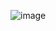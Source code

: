 ![image](https://user-images.githubusercontent.com/78893912/128638763-d42c1172-634f-482d-b239-ad1b966a8e3a.png)
